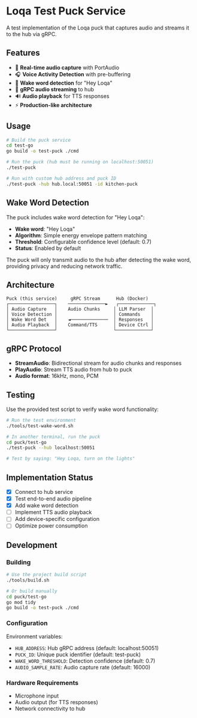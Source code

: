 # Loqa Test Puck Service

A test implementation of the Loqa puck that captures audio and streams it to the hub via gRPC.

## Features

- 🎤 **Real-time audio capture** with PortAudio
- 🎧 **Voice Activity Detection** with pre-buffering
- 🎯 **Wake word detection** for "Hey Loqa"
- 📡 **gRPC audio streaming** to hub
- 🔊 **Audio playback** for TTS responses
- ⚡ **Production-like architecture**

## Usage

```bash
# Build the puck service
cd test-go
go build -o test-puck ./cmd

# Run the puck (hub must be running on localhost:50051)
./test-puck

# Run with custom hub address and puck ID
./test-puck -hub hub.local:50051 -id kitchen-puck
```

## Wake Word Detection

The puck includes wake word detection for "Hey Loqa":

- **Wake word**: "Hey Loqa" 
- **Algorithm**: Simple energy envelope pattern matching
- **Threshold**: Configurable confidence level (default: 0.7)
- **Status**: Enabled by default

The puck will only transmit audio to the hub after detecting the wake word, providing privacy and reducing network traffic.

## Architecture

```
Puck (this service)     gRPC Stream      Hub (Docker)
┌─────────────────┐    ──────────────►   ┌─────────────┐
│ Audio Capture   │    Audio Chunks     │ LLM Parser  │
│ Voice Detection │                     │ Commands    │
│ Wake Word Det   │    ◄──────────────  │ Responses   │
│ Audio Playback  │    Command/TTS      │ Device Ctrl │
└─────────────────┘                     └─────────────┘
```

## gRPC Protocol

- **StreamAudio**: Bidirectional stream for audio chunks and responses
- **PlayAudio**: Stream TTS audio from hub to puck
- **Audio format**: 16kHz, mono, PCM

## Testing

Use the provided test script to verify wake word functionality:

```bash
# Run the test environment
./tools/test-wake-word.sh

# In another terminal, run the puck
cd puck/test-go
./test-puck --hub localhost:50051

# Test by saying: "Hey Loqa, turn on the lights"
```

## Implementation Status

- [x] Connect to hub service
- [x] Test end-to-end audio pipeline  
- [x] Add wake word detection
- [ ] Implement TTS audio playback
- [ ] Add device-specific configuration
- [ ] Optimize power consumption

## Development

### Building
```bash
# Use the project build script
./tools/build.sh

# Or build manually
cd puck/test-go
go mod tidy
go build -o test-puck ./cmd
```

### Configuration
Environment variables:
- `HUB_ADDRESS`: Hub gRPC address (default: localhost:50051)
- `PUCK_ID`: Unique puck identifier (default: test-puck)
- `WAKE_WORD_THRESHOLD`: Detection confidence (default: 0.7)
- `AUDIO_SAMPLE_RATE`: Audio capture rate (default: 16000)

### Hardware Requirements
- Microphone input
- Audio output (for TTS responses)
- Network connectivity to hub